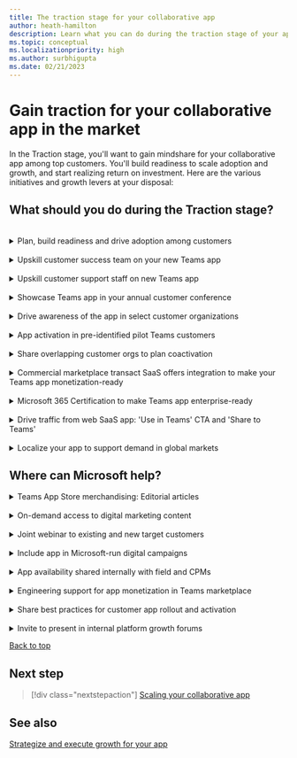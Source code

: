 ```yaml
---
title: The traction stage for your collaborative app
author: heath-hamilton
description: Learn what you can do during the traction stage of your app to grow your app.
ms.topic: conceptual
ms.localizationpriority: high
ms.author: surbhigupta
ms.date: 02/21/2023
---
```

# Gain traction for your collaborative app in the market

In the Traction stage, you'll want to gain mindshare for your collaborative app among top customers. You'll build readiness to scale adoption and growth, and start realizing return on investment. Here are the various initiatives and growth levers at your disposal:

## What should you do during the Traction stage?

<br>
<details>
<summary>Plan, build readiness and drive adoption among customers</summary>

As soon as  your collaborative app is published and customers are made aware of its existence, the entire focus of your organization must shift towards driving adoption of your app among existing customers first. Follow the step-by-step guidance, resources and best practices available [here](../../../../../promote-app-adoption.md) to plan and support the rollout of your Teams app in your customers’ organizations, navigate business decision makers, IT admins and educate end-users. The outcome of a successful app rollout among your existing customers is a prerequisite to learn from user feedback, achieve product-market fit, acquire net new customers, monetize your app and  eventually derive RoI out of your build and go-to-market investments.

[Back to top](#what-should-you-do-during-the-traction-stage)
</details>
<br>
<details>
<summary>Upskill customer success team on your new Teams app</summary>

- Your collaborative app for Teams is a key product line or channel for your customers to use your SaaS service. For this reason, training your customer success personnel on the Teams app is of critical importance. It can include how to get customers started with the app, high value scenarios and use cases, how to get the most out of the app, and so on.

- For new customers who use Microsoft 365, your customer success team must know how to lead the conversations with your Teams collaborative app. Through collaborative workflows beyond the table stakes scenarios powered by your core SaaS product, it offers your users unique and differentiated value.

- For existing customers who use Microsoft 365, your customer success team must immediately set up time to introduce your new Teams app to these customers and demo the experience. Then, they must work out a plan to activate these overlapping users on your Teams app.

- To achieve product-led growth, you must strategically upskill your customer success teams. The aim is to access and monitor product acquisition, engagement, and task completion. They must also monitor value realization metrics or milestones for customers using the app, so that performing outreach and intervention at the right time becomes possible to be able to assist users in their journey.

- In addition, establish a process to channel customer feedback from this team. Use this feedback to inform roadmap planning and growth experimentation for your Teams app. It's a good idea to have your customer success team conversant in day-to-day usage of Microsoft Teams. It also helps if your team is up to speed with all articles in the Teams admin-facing public documentation sections [Third-party apps in Microsoft Teams](/microsoftteams/overview-third-party-apps) and [Admin controls to govern apps](/microsoftteams/customize-apps). Your customers will benefit from their expertise in these areas.

[Back to top](#what-should-you-do-during-the-traction-stage)
</details>
<br>
<details>
<summary>Upskill customer support staff on new Teams app</summary>

Similar to customer success teams, it's imperative to train your customer support team on the Teams app. Upskill them on frequent user scenarios, common queries, and guidance for troubleshooting. It's also useful to train the team for any preconfiguration required, app rollout and governance of the Teams app in customer organizations. Your support team may get fairly nuanced queries about your app in Teams.

To continue delivering a delightful experience for your customers, ensure the support team has basic understanding of:

- Microsoft Teams.
- Apps on Microsoft Teams, in general.
- Nuances about your Teams collaborative app.
- Security, compliance, and permissions for your Teams app.
- App management and governance features in Teams.
  
It's a good idea to have your support team conversant in day-to-day usage of Microsoft Teams. It also helps to be up to speed with all articles in the Teams admin-facing public documentation sections [Third-party apps in Microsoft Teams](/microsoftteams/overview-third-party-apps) and [Admin controls to govern apps](/microsoftteams/customize-apps). Your customers will benefit from their expertise in these areas.

[Back to top](#what-should-you-do-during-the-traction-stage)
</details>
<br>
<details>
<summary>Showcase Teams app in your annual customer conference</summary>

Your own flagship annual customer or partner conference is the perfect opportunity to announce and showcase your new or updated Teams collaborative app to the world and get immediate traction going. Contact the Microsoft field, account, or engineering representatives to request their participation in to-customer webinars you’ve planned for announcing and evangelizing your Teams collaborative app.

[Back to top](#what-should-you-do-during-the-traction-stage)
</details>
<br>
<details>
<summary>Drive awareness of the app in select customer organizations</summary>

While at the launch stage you’d announced the availability of your new Teams app to the entire customer base, it’s time to build traction by going targeted. Identify a shorter list of existing customers of your SaaS product who are also Microsoft 365 customers. Drive awareness about your app among these customers through your customer success team.

Your customer success team must set up time to introduce your new Teams app to these customers and demo the experience. Then, they must work out a plan to activate these overlapping customers on Teams. These activation motions allow your customer success and customer support teams to learn how to drive programmatic adoption, tackle common customer queries and build real-world expertise on your Teams app.

[Back to top](#what-should-you-do-during-the-traction-stage)
</details>
<br>
<details>
<summary>App activation in pre-identified pilot Teams customers</summary>

Before shipping Teams app on the marketplace, you'd have identified three to five pilot customers with whom you reviewed the envisioned app scenarios and designed UX screens or user journeys to build confidence towards the experience you were building. It’s time to use your customer success team to activate those select three to five customers. It won't only lead towards product-market fit but also serve as a source of rich customer feedback to improve the app in future versions.

[Back to top](#what-should-you-do-during-the-traction-stage)
</details>
<br>
<details>
<summary>Share overlapping customer orgs to plan coactivation</summary>

For large, strategic enterprise customers that use your SaaS product and Microsoft Teams, Microsoft’s customer-facing resources can partner with your sales and customer success teams to drive coactivation of your app in the customer organization. Microsoft evaluates coactivation opportunities for apps based on customer interest, adoption opportunity (sold seat size in customer account), and so on, among other criteria.

Contact your field, account, or engineering representatives from Microsoft to request potential coactivation of your Teams collaborative app in strategic enterprise customer accounts.

[Back to top](#what-should-you-do-during-the-traction-stage)
</details>
<br>
<details>
<summary>Commercial marketplace transact SaaS offers integration to make your Teams app monetization-ready</summary>

One of the goals of the Traction stage is to build readiness for future adoption and ROI realization from your collaborative Teams app. Look for sticky adoption and positive feedback for your collaborative app among the pilot and significant customers. Once achieved, you can begin planning monetization for your app on the Teams marketplace. After you’re convinced [why you should transact](https://cloudpartners.transform.microsoft.com/practices/modernworkisv?tab=monetize-your-app) your Teams app on the Microsoft commercial marketplace, you can learn more about the product and commerce monetization capabilities for Teams apps. For more information, see [Monetize your app](../../prepare/monetize-overview.md).

[Back to top](#what-should-you-do-during-the-traction-stage)
</details>
<br>
<details>
<summary>Microsoft 365 Certification to make Teams app enterprise-ready</summary>

The Microsoft 365 Certification is designed to show customers that your collaborative app is vetted against controls derived from leading industry-standard frameworks. It also showcases that strong security, data storage, privacy, and compliance practices are in place to protect customer data when the app is in use. Since most Teams customers are large enterprises, having your app Microsoft 365 certified helps in building trust with the IT admins.

For more information, see [Microsoft 365 certification](/microsoftteams/overview-of-app-certification#microsoft-365-certification).

To find Microsoft 365 certification results in smoother, faster adoption in customer organizations, see [here](https://cloudpartners.transform.microsoft.com/practices/modernworkisv?tab=certification).

[Back to top](#what-should-you-do-during-the-traction-stage)
</details>
<br>
<details>
<summary>Drive traffic from web SaaS app: 'Use in Teams' CTA and 'Share to Teams'</summary>

While during the launch stage, you used transient banners, notifications bar, what’s new notifications inside the SaaS product’s UI for all users to announce your Teams app. It’s time now to nudge users who may be using Microsoft Teams to start using your collaborative app for scenarios that are better together in Teams vs. your core web SaaS experience.

Surface [deep links](../../../../build-and-test/deep-links.md) within your browser-based web SaaS experience to transport users to specific views inside your Teams app (for example, personal app, tabs, conversational bot or meeting extensions with shared meeting stage or in-meeting tab). You can implement the highly recommended [Share to Teams](../../../../build-and-test/share-to-teams-from-web-apps.md) control within your browser-based web SaaS experience to enable users to share and start collaborating around a content or object from your SaaS product inside Teams with their colleagues.

  :::image type="content" source="../../../../../assets/images/app-fundamentals/drive-traffic-saas-app.png" alt-text="Drive traffic from your SaaS app." lightbox="../../../../../assets/images/app-fundamentals/drive-traffic-saas-app.png" :::

To get maximum ROI, surface the nudges contextually for scenarios that are inherently collaborative over chat or in meetings. They're best delivered inside Microsoft Teams through your app.

[Back to top](#what-should-you-do-during-the-traction-stage)
</details>
<br>
<details>
<summary>Localize your app to support demand in global markets </summary>

Microsoft Teams is available for users in more than 180 markets and supports over 50 languages. If you already have a core SaaS product for the web browser or native apps for Windows or mobile phones localized for one or more markets, consider also localizing your Teams app. You can evaluate and prioritize the localization markets based on the [geographical spread of users and tenants](/azure/marketplace/teams-apps-usage) and the [Teams app usage report](../overview.md#analyze-app-usage) in Partner Center. You can easily localize your Teams app by following the extensive developer guidance available [here](../../../../build-and-test/apps-localization.md).

[Back to top](#what-should-you-do-during-the-traction-stage)
</details>

## Where can Microsoft help?

<details>
<summary>Teams App Store merchandising: Editorial articles</summary>

The Microsoft Teams store editorial team curates editorial sections on the in-product app store based on various ranking parameters.

Editorial articles provide a list of app suggestions to users within the store that meet specific scenario objectives. It includes a clear call-to-action to install the app while reading the article. Contact the Microsoft field, account, or engineering representatives or connect with the [ISV Marketplace Success Rewards Program team](mailto:rewards@microsoft.com) to feature your app in the editorial articles.

</details>
<br>
<details>
<summary>On-demand access to digital marketing content</summary>

[Digital Marketing Content OnDemand](https://partner.microsoft.com/solutions/digital-marketing-content) service provides go-to-market content in fresh weekly campaigns at no cost to Microsoft partners. Unlock expertise that can drive customer engagement and elevate your business. Connect your social media accounts and email lists to select, customize, and share content with automatic updates that push to your company’s social media accounts or send direct email communication to customers.

</details>
<br>
<details>
<summary>Joint webinar to existing and new target customers</summary>

Participate in a joint webinar with Microsoft and other partners to showcase the value of your Teams collaborative app to customers. You can connect with the [ISV Marketplace Success Rewards Program team](mailto:rewards@microsoft.com) to find opportunities and execute.

</details>
<br>
<details>
<summary>Include app in Microsoft-run digital campaigns</summary>

Highlight your Microsoft Teams app in a Microsoft-led digital campaign based on specific industries or contemporary themes, for example, hybrid work. You can connect with the [ISV Marketplace Success Rewards Program team](mailto:rewards@microsoft.com) to find opportunities and execute.

</details>
<br>
<details>
<summary>App availability shared internally with field and CPMs</summary>

Drive awareness of your published Microsoft Teams app to customer-facing roles within Microsoft, such as the field or Teams Engineering’s customer PMs. Contact your Microsoft field, account, or engineering representatives or connect with the [Microsoft 365 ISV Benefits Service Desk](mailto:ModernWorkISVPartner@microsoft.com) to make use of this opportunity.

> [!NOTE]
> Go-to-Market Bill of Materials (GTM BOM) for your app is a prerequisite for using this opportunity.

</details>
<br>
<details>
<summary>Engineering support for app monetization in Teams marketplace</summary>

Strategic developers, who are part of the invite-only Teams engineering’s build-with partner program, get access to robust technical guidance and best practices from engineering to build transact SaaS. They also get access to new, pilot features to improve the purchase funnel for their apps. You can also unlock other GTM benefits and CSP channel partnership programs for early-bird apps by building the transact SaaS capability in your app.

</details>
<br>
<details>
<summary>Share best practices for customer app rollout and activation</summary>

Strategic developers, who are part of the invite-only Teams engineering’s build-with partner program, get access to several time-tested and market-tested best practices. It helps to drive faster adoption of their collaborative app in customers.

Remember to upskill using the Teams admin-facing public documentation sections [Third-party apps in Microsoft Teams](/microsoftteams/overview-third-party-apps) and [Admin controls to govern apps](/microsoftteams/manage-apps) to aid during app rollout, activation, and governance.

</details>
<br>
<details>
<summary>Invite to present in internal platform growth forums</summary>

Contact the Microsoft field, account, or engineering representatives to feature in invite-only collaborative app growth forums. You can showcase your app to customer-facing teams within Microsoft, train them on value proposition and high value scenarios, and, so on. It helps them in having impactful conversations with existing or new prospective customers for your app.

</details>

[Back to top](#gain-traction-for-your-collaborative-app-in-the-market)

## Next step

> [!div class="nextstepaction"]
> [Scaling your collaborative app](scale-app.md)

## See also

[Strategize and execute growth for your app](overview-app-growth.md)
